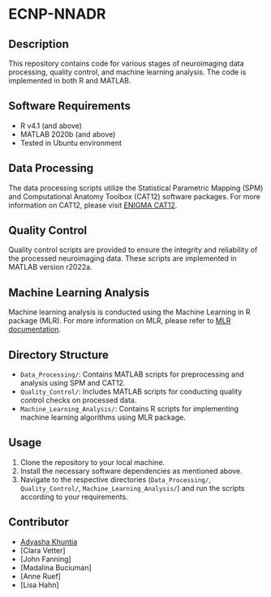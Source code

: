 # ECNP-NNADR

## Description
This repository contains code for various stages of neuroimaging data processing, quality control, and machine learning analysis. The code is implemented in both R and MATLAB.

## Software Requirements
- R v4.1 (and above)
- MATLAB 2020b (and above)
- Tested in Ubuntu environment

## Data Processing
The data processing scripts utilize the Statistical Parametric Mapping (SPM) and Computational Anatomy Toolbox (CAT12) software packages. For more information on CAT12, please visit [ENIGMA CAT12](https://neuro-jena.github.io/enigma-cat12/).

## Quality Control
Quality control scripts are provided to ensure the integrity and reliability of the processed neuroimaging data. These scripts are implemented in MATLAB version r2022a.

## Machine Learning Analysis
Machine learning analysis is conducted using the Machine Learning in R package (MLR). For more information on MLR, please refer to [MLR documentation](https://mlr.mlr-org.com/).

## Directory Structure
- `Data_Processing/`: Contains MATLAB scripts for preprocessing and analysis using SPM and CAT12.
- `Quality_Control/`: Includes MATLAB scripts for conducting quality control checks on processed data.
- `Machine_Learning_Analysis/`: Contains R scripts for implementing machine learning algorithms using MLR package.

## Usage
1. Clone the repository to your local machine.
2. Install the necessary software dependencies as mentioned above.
3. Navigate to the respective directories (`Data_Processing/`, `Quality_Control/`, `Machine_Learning_Analysis/`) and run the scripts according to your requirements.

## Contributor
- [Adyasha Khuntia](https://github.com/adyasha95/)
- [Clara Vetter]
- [John Fanning]
- [Madalina Buciuman]
- [Anne Ruef]
- [Lisa Hahn]

